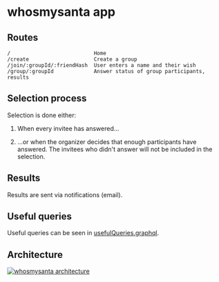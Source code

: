 # whosmysanta app

## Routes

```
/                           Home
/create                     Create a group
/join/:groupId/:friendHash  User enters a name and their wish
/group/:groupId             Answer status of group participants, results
```

## Selection process

Selection is done either:

1. When every invitee has answered...

2. ...or when the organizer decides that enough participants have answered. The invitees who didn't answer will not be included in the selection.

## Results

Results are sent via notifications (email).

## Useful queries

Useful queries can be seen in [usefulQueries.graphql](https://github.com/WhosMySanta/app/blob/master/usefulQueries.graphql).

## Architecture

[![whosmysanta architecture](https://cloud.githubusercontent.com/assets/1935696/22174846/873fa308-dfe8-11e6-98b5-531426a89389.png)](https://drive.google.com/file/d/0Bz5sSk6lSOuOMU9iVHdqQU96bWc/view?ts=5883480e)
